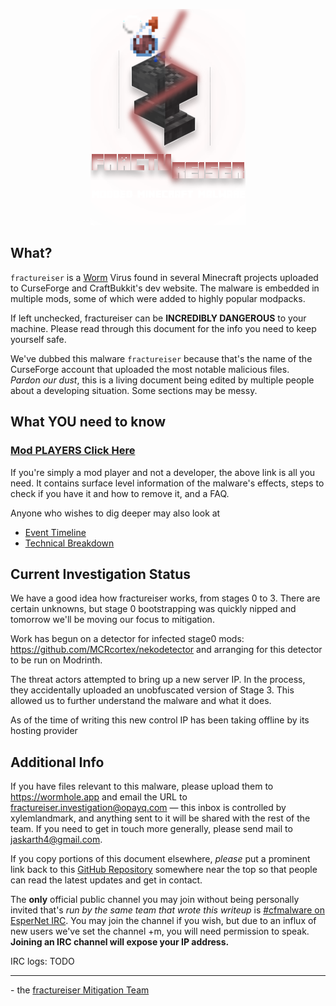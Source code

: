 <p align="center">
    <img src="docs/media/logo.svg" alt="Logo">
</p>

## What?
`fractureiser` is a [Worm](https://en.wikipedia.org/wiki/Computer_worm) Virus found in several Minecraft projects uploaded to CurseForge and CraftBukkit's dev website. The malware is embedded in multiple mods, some of which were added to highly popular modpacks.

If left unchecked, fractureiser can be **INCREDIBLY DANGEROUS** to your machine. Please read through this document for the info you need to keep yourself safe.

We've dubbed this malware `fractureiser` because that's the name of the CurseForge account that uploaded the most notable malicious files.  
*Pardon our dust*, this is a living document being edited by multiple people about a developing situation. Some sections may be messy.

## What YOU need to know

### [Mod PLAYERS Click Here](docs/users.md)

If you're simply a mod player and not a developer, the above link is all you need. It contains surface level information of the malware's effects, steps to check if you have it and how to remove it, and a FAQ.

Anyone who wishes to dig deeper may also look at
* [Event Timeline](docs/timeline.md)
* [Technical Breakdown](docs/tech.md)

## Current Investigation Status
We have a good idea how fractureiser works, from stages 0 to 3. There are certain
unknowns, but stage 0 bootstrapping was quickly nipped and tomorrow we'll be moving our
focus to mitigation.

Work has begun on a detector for infected stage0 mods:
https://github.com/MCRcortex/nekodetector and arranging for this detector to be run on
Modrinth.

The threat actors attempted to bring up a new server IP. In the process, they accidentally
uploaded an unobfuscated version of Stage 3. This allowed us to further understand the
malware and what it does.

As of the time of writing this new control IP has been taking offline by its hosting provider

## Additional Info

If you have files relevant to this malware, please upload them to https://wormhole.app and email the URL to fractureiser.investigation@opayq.com — this inbox is controlled by xylemlandmark, and anything sent to it will be shared with the rest of the team. If you need to get in touch more generally, please send mail to jaskarth4@gmail.com.

If you copy portions of this document elsewhere, *please* put a prominent link back to this [GitHub Repository](https://github.com/fractureiser-investigation/fractureiser) somewhere near the top so that people can read the latest updates and get in contact.

The **only** official public channel you may join without being personally invited that's *run by the same team that wrote this writeup* is [#cfmalware on EsperNet IRC](https://webchat.esper.net/?channels=cfmalware). 
You may join the channel if you wish, but due to an influx of new users we've set the channel +m, you will need permission to speak. **Joining an IRC channel will expose your IP address.**

IRC logs: TODO

---

\- the [fractureiser Mitigation Team](docs/credits.md)
